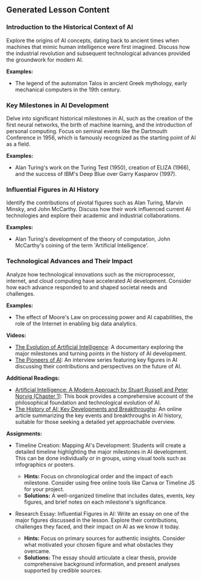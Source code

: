 

## Generated Lesson Content

### Introduction to the Historical Context of AI

Explore the origins of AI concepts, dating back to ancient times when machines that mimic human intelligence were first imagined. Discuss how the industrial revolution and subsequent technological advances provided the groundwork for modern AI.

**Examples:**
- The legend of the automaton Talos in ancient Greek mythology, early mechanical computers in the 19th century.

### Key Milestones in AI Development

Delve into significant historical milestones in AI, such as the creation of the first neural networks, the birth of machine learning, and the introduction of personal computing. Focus on seminal events like the Dartmouth Conference in 1956, which is famously recognized as the starting point of AI as a field.

**Examples:**
- Alan Turing's work on the Turing Test (1950), creation of ELIZA (1966), and the success of IBM's Deep Blue over Garry Kasparov (1997).

### Influential Figures in AI History

Identify the contributions of pivotal figures such as Alan Turing, Marvin Minsky, and John McCarthy. Discuss how their work influenced current AI technologies and explore their academic and industrial collaborations.

**Examples:**
- Alan Turing's development of the theory of computation, John McCarthy's coining of the term 'Artificial Intelligence'.

### Technological Advances and Their Impact

Analyze how technological innovations such as the microprocessor, internet, and cloud computing have accelerated AI development. Consider how each advance responded to and shaped societal needs and challenges.

**Examples:**
- The effect of Moore's Law on processing power and AI capabilities, the role of the Internet in enabling big data analytics.

**Videos:**
- [The Evolution of Artificial Intelligence](https://www.example.com/evolution-of-ai-video): A documentary exploring the major milestones and turning points in the history of AI development.
- [The Pioneers of AI](https://www.example.com/pioneers-of-ai-video): An interview series featuring key figures in AI discussing their contributions and perspectives on the future of AI.

**Additional Readings:**
- [Artificial Intelligence: A Modern Approach by Stuart Russell and Peter Norvig (Chapter 1)](https://www.pearson.com/en-inuffesab/relevantbook): This book provides a comprehensive account of the philosophical foundation and technological evolution of AI.
- [The History of AI: Key Developments and Breakthroughs](https://history-of-ai.com): An online article summarizing the key events and breakthroughs in AI history, suitable for those seeking a detailed yet approachable overview.

**Assignments:**
- Timeline Creation: Mapping AI's Development: Students will create a detailed timeline highlighting the major milestones in AI development. This can be done individually or in groups, using visual tools such as infographics or posters.
  - **Hints:** Focus on chronological order and the impact of each milestone. Consider using free online tools like Canva or Timeline JS for your project.
  - **Solutions:** A well-organized timeline that includes dates, events, key figures, and brief notes on each milestone's significance.

- Research Essay: Influential Figures in AI: Write an essay on one of the major figures discussed in the lesson. Explore their contributions, challenges they faced, and their impact on AI as we know it today.
  - **Hints:** Focus on primary sources for authentic insights. Consider what motivated your chosen figure and what obstacles they overcame.
  - **Solutions:** The essay should articulate a clear thesis, provide comprehensive background information, and present analyses supported by credible sources.

